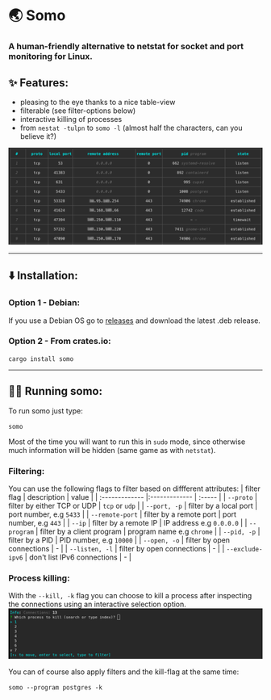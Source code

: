 # 🌏 Somo
### A human-friendly alternative to netstat for socket and port monitoring for Linux.

## ✨ Features:
- pleasing to the eye thanks to a nice table-view
- filterable (see filter-options below)
- interactive killing of processes
- from ``nestat -tulpn`` to ``somo -l`` (almost half the characters, can you believe it?)

![somo-example](./images/somo-example.png)

---

## ⬇️ Installation:

### Option 1 - Debian:
If you use a Debian OS go to [releases](https://github.com/theopfr/somo/releases) and download the latest .deb release.

### Option 2 - From crates.io:
```
cargo install somo
```

---

## 🏃‍♀️ Running somo:
To run somo just type: 
```
somo
```

Most of the time you will want to run this in ``sudo`` mode, since otherwise much information will be hidden (same game as with ``netstat``).

### Filtering:

You can use the following flags to filter based on diffferent attributes:
| filter flag | description | value |
| :------------- |:------------- | :----- |
| ```--proto``` | filter by either TCP or UDP  | ``tcp`` or ``udp`` | 
| ```--port, -p``` | filter by a local port | port number, e.g ``5433`` |
| ```--remote-port``` | filter by a remote port | port number, e.g ``443`` |
| ```--ip``` | filter by a remote IP | IP address e.g ``0.0.0.0`` |
| ```--program``` | filter by a client program | program name e.g ``chrome`` |
| ```--pid, -p``` | filter by a PID | PID number, e.g ``10000`` |
| ```--open, -o``` | filter by open connections | - |
| ```--listen, -l``` | filter by open connections | - |
| ```--exclude-ipv6``` | don't list IPv6 connections | - |


### Process killing:
With the ``--kill, -k`` flag you can choose to kill a process after inspecting the connections using an interactive selection option.
![kill-example](./images/somo-kill-example.png)

You can of course also apply filters and the kill-flag at the same time:
```
somo --program postgres -k
```